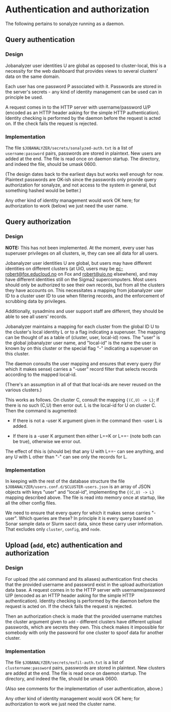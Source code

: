 # Authentication and authorization

The following pertains to sonalyze running as a daemon.


## Query authentication

### Design

Jobanalyzer user identities U are global as opposed to cluster-local, this is a necessity for the
web dashboard that provides views to several clusters' data on the same domain.

Each user has one password P associated with it. Passwords are stored in the server's secrets - any
kind of identity management can be used can in principle be used.

A request comes in to the HTTP server with username/password U/P (encoded as an HTTP header asking
for the simple HTTP authentication).  Identity checking is performed by the daemon before the
request is acted on.  If the check fails the request is rejected.

### Implementation

The file `$JOBANALYZER/secrets/sonalyzed-auth.txt` is a list of `username:password` pairs, passwords
are stored in plaintext.  New users are added at the end.  The file is read once on daemon startup.
The directory, and indeed the file, should be umask 0600.

(The design dates back to the earliest days but works well enough for now.  Plaintext passwords are
OK-ish since the passwords only provide query authorization for sonalyze, and not access to the
system in general, but something hashed would be better.)

Any other kind of identity management would work OK here; for authorization to work (below) we just
need the user name.


## Query authorization

### Design

**NOTE:** This has not been implemented.  At the moment, every user has superuser privileges on all
clusters, ie, they can see all data for all users.

Jobanalyzer user identities U are global, but users may have different identities on different
clusters (at UiO, users may be ec-robert@fox.educloud.no on Fox and robert@uio.no elsewhere), and
may have different identities still on the Sigma2 supercomputers.  Most users should only be
authorized to see their own records, but from all the clusters they have accounts on.  This
necessitates a mapping from jobanalyzer user ID to a cluster user ID to use when filtering records,
and the enforcement of scrubbing data by privileges.

Additionally, sysadmins and user support staff are different, they should be able to see all users'
records.

Jobanalyzer maintains a mapping for each cluster from the global ID U to the cluster's local
identity L or to a flag indicating a superuser.  The mapping can be thought of as a table of
(cluster, user, local-id) rows.  The "user" is the global jobanalyzer user name, and "local-id" is
the name the user is known by on this cluster or the special flag "-" indicating a superuser on this
cluster.

The daemon consults the user mapping and ensures that every query (for which it makes sense) carries
a "-user" record filter that selects records according to the mapped local-id.

(There's an assumption in all of that that local-ids are never reused on the various clusters.)

This works as follows.  On cluster C, consult the mapping `{(C,U) -> L}`; if there is no such (C,U)
then error out.  L is the local-id for U on cluster C.  Then the command is augmented:

* If there is not a -user K argument given in the command then -user L is added.

* If there is a -user K argument then either L==K or L==- (note both can be true), otherwise we
  error out.

The effect of this is (should be) that any U with L==- can see anything, and any U with L other than
"-" can see only the records for L.

### Implementation

In keeping with the rest of the database structure the file
`$JOBANALYZER/users.conf.d/$CLUSTER-users.json` is an array of JSON objects with keys "user" and
"local-id", implementing the `{(C,U) -> L}` mapping described above.  The file is read into memory
once at startup, like all the other config files.

We need to ensure that every query for which it makes sense carries "-user".  Which queries are
these?  In principle it is every query based on Sonar sample data or Slurm sacct data, since these
carry user information.  That excludes only `cluster`, `config`, and `node`.


## Upload (`add`, etc) authentication and authorization

### Design

For upload (the `add` command and its aliases) authentication first checks that the provided
username and password exist in the upload authorization data base.  A request comes in to the HTTP
server with username/password U/P (encoded as an HTTP header asking for the simple HTTP
authentication).  Identity checking is performed by the daemon before the request is acted on.  If
the check fails the request is rejected.

Then an authorization check is made that the provided username matches the cluster argument given to
`add` - different clusters have different upload passwords, which are secrets they own.  This check
makes it impossible for somebody with only the password for one cluster to spoof data for another
cluster.

### Implementation

The file `$JOBANALYZER/secrets/exfil-auth.txt` is a list of `clustername:password` pairs, passwords
are stored in plaintext.  New clusters are added at the end.  The file is read once on daemon
startup.  The directory, and indeed the file, should be umask 0600.

(Also see comments for the implementation of user authentication, above.)

Any other kind of identity management would work OK here; for authorization to work we just need the
cluster name.
